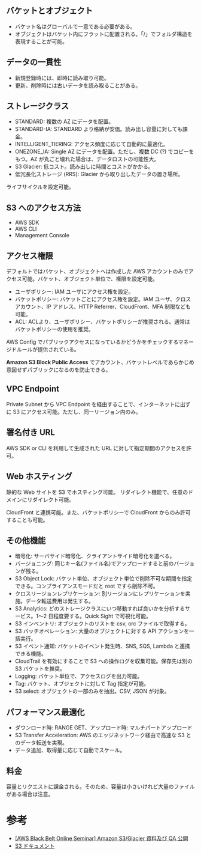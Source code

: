 
## バケットとオブジェクト

* バケット名はグローバルで一意である必要がある。
* オブジェクトはバケット内にフラットに配置される。「/」でフォルダ構造を表現することが可能。

## データの一貫性

* 新規登録時には、即時に読み取り可能。
* 更新、削除時には古いデータを読み取ることがある。

## ストレージクラス

* STANDARD: 複数の AZ にデータを配置。
* STANDARD-IA: STANDARD より格納が安価。読み出し容量に対しても課金。
* INTELLIGENT_TIERING: アクセス頻度に応じて自動的に最適化。
* ONEZONE_IA: Single AZ にデータを配置。ただし、複数 DC (?) でコピーをもつ。AZ が丸ごと壊れた場合は、データロストの可能性大。
* S3 Glacier: 低コスト。読み出しに時間とコストがかかる。
* 低冗長化ストレージ (RRS): Glacier から取り出したデータの置き場所。

ライフサイクルを設定可能。

## S3 へのアクセス方法

* AWS SDK
* AWS CLI
* Management Console

## アクセス権限

デフォルトではバケット、オブジェクトへは作成した AWS アカウントのみでアクセス可能。バケット、オブジェクト単位で、権限を設定可能。

* ユーザポリシー: IAM ユーザにアクセス権を設定。
* バケットポリシー: バケットごとにアクセス権を設定。IAM ユーザ、クロスアカウント、IP アドレス、HTTP Referrer、CloudFront、MFA 制限なども可能。
* ACL: ACLより、ユーザポリシー、バケットポリシーが推奨される。通常はバケットポリシーの使用を推奨。

AWS Config でパブリックアクセスになっているかどうかをチェックするマネージドルールが提供されている。

**Amazon S3 Block Public Access** でアカウント、バケットレベルであらかじめ意図せずパブリックになるのを防止できる。

## VPC Endpoint

Private Subnet から VPC Endpoint を経由することで、インターネットに出ずに S3 にアクセス可能。ただし、同一リージョン内のみ。

## 署名付き URL

AWS SDK or CLI を利用して生成された URL に対して指定期間のアクセスを許可。

## Web ホスティング

静的な Web サイトを S3 でホスティング可能。
リダイレクト機能で、任意のドメインにリダイレクト可能。

CloudFront と連携可能。また、バケットポリシーで CloudFront からのみ許可することも可能。

## その他機能

* 暗号化: サーバサイド暗号化、クライアントサイド暗号化を選べる。
* バージョニング: 同じキー名(ファイル名)でアップロードすると前のバージョンが残る。
* S3 Object Lock: バケット単位、オブジェクト単位で削除不可な期間を指定できる。コンプライアンスモードだと root ですら削除不可。
* クロスリージョンレプリケーション: 別リージョンにレプリケーションを実施。データ転送費用は発生する。
* S3 Analytics: どのストレージクラスにいつ移動すれば良いかを分析するサービス。1〜2 日程度要する。Quick Sight で可視化可能。
* S3 インベントリ: オブジェクトのリストを csv, orc ファイルで取得する。
* S3 バッチオペレーション: 大量のオブジェクトに対する API アクションを一括実行。
* S3 イベント通知: バケットのイベント発生時、SNS, SQS, Lambda と連携できる機能。
* CloudTrail を有効にすることで S3 への操作ログを収集可能。保存先は別の S3 バケットを推奨。
* Logging: バケット単位で、アクセスログを出力可能。
* Tag: バケット、オブジェクトに対して Tag 指定が可能。
* S3 select: オブジェクトの一部のみを抽出。CSV, JSON が対象。

## パフォーマンス最適化

* ダウンロード時: RANGE GET、アップロード時: マルチパートアップロード
* S3 Transfer Acceleration: AWS のエッジネットワーク経由で高速な S3 とのデータ転送を実現。
* データ追加、取得量に応じて自動でスケール。

## 料金

容量とリクエストに課金される。そのため、容量は小さいけれど大量のファイルがある場合は注意。

# 参考

* [[AWS Black Belt Online Seminar] Amazon S3/Glacier 資料及び QA 公開](https://aws.amazon.com/jp/blogs/news/webinar-bb-amazon-s3-glacier-2019/)
* [S3 ドキュメント](https://docs.aws.amazon.com/ja_jp/AmazonS3/latest/dev/Welcome.html)
